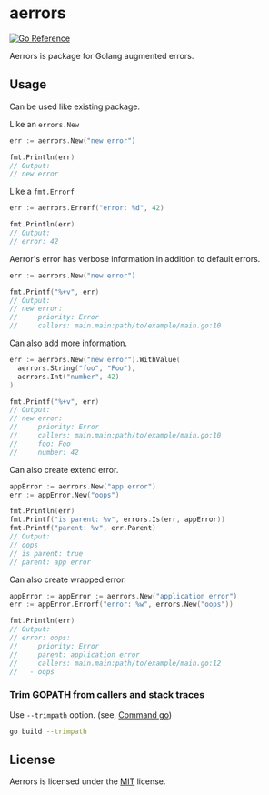 # aerrors

[![Go Reference](https://pkg.go.dev/badge/github.com/kamiaka/aerrors.svg)](https://pkg.go.dev/github.com/kamiaka/aerrors)

Aerrors is package for Golang augmented errors.

## Usage

Can be used like existing package.

Like an `errors.New`

```go
err := aerrors.New("new error")

fmt.Println(err)
// Output:
// new error
```

Like a `fmt.Errorf`

```go
err := aerrors.Errorf("error: %d", 42)

fmt.Println(err)
// Output:
// error: 42
```

Aerror's error has verbose information in addition to default errors.

```go
err := aerrors.New("new error")

fmt.Printf("%+v", err)
// Output:
// new error:
//     priority: Error
//     callers: main.main:path/to/example/main.go:10
```

Can also add more information.

```go
err := aerrors.New("new error").WithValue(
  aerrors.String("foo", "Foo"),
  aerrors.Int("number", 42)
)

fmt.Printf("%+v", err)
// Output:
// new error:
//     priority: Error
//     callers: main.main:path/to/example/main.go:10
//     foo: Foo
//     number: 42
```

Can also create extend error.

```go
appError := aerrors.New("app error")
err := appError.New("oops")

fmt.Println(err)
fmt.Printf("is parent: %v", errors.Is(err, appError))
fmt.Printf("parent: %v", err.Parent)
// Output:
// oops
// is parent: true
// parent: app error
```

Can also create wrapped error.

```go
appError := appError := aerrors.New("application error")
err := appError.Errorf("error: %w", errors.New("oops"))

fmt.Println(err)
// Output:
// error: oops:
//     priority: Error
//     parent: application error
//     callers: main.main:path/to/example/main.go:12
//   - oops
```

### Trim GOPATH from callers and stack traces

Use `--trimpath` option. (see, [Command go](https://golang.org/cmd/go/#hdr-Compile_packages_and_dependencies))

```sh
go build --trimpath
```

## License

Aerrors is licensed under the [MIT](./LICENSE) license.
